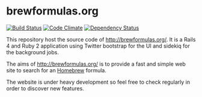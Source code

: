 brewformulas.org
================

[![Build Status](https://travis-ci.org/zedtux/brewformulas.org.png?branch=master)](https://travis-ci.org/zedtux/brewformulas.org) [![Code Climate](https://codeclimate.com/github/zedtux/brewformulas.org.png)](https://codeclimate.com/github/zedtux/brewformulas.org) [![Dependency Status](https://gemnasium.com/zedtux/brewformulas.org.png)](https://gemnasium.com/zedtux/brewformulas.org)

This repository host the source code of http://brewformulas.org/.
It is a Rails 4 and Ruby 2 application using Twitter bootstrap for the UI and sidekiq for the background jobs.

The aims of http://brewformulas.org/ is to provide a fast and simple web site to search for an [Homebrew](https://github.com/mxcl/homebrew) formula.


The website is under heavy development so feel free to check regularly in order to discover new features.
